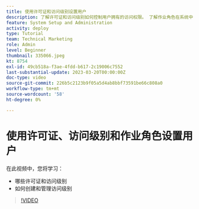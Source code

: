 ```yaml
---
title: 使用许可证和访问级别设置用户
description: 了解许可证和访问级别如何控制用户拥有的访问权限。 了解作业角色在系统中的使用方式。
feature: System Setup and Administration
activity: deploy
type: Tutorial
team: Technical Marketing
role: Admin
level: Beginner
thumbnail: 335066.jpeg
kt: 8754
exl-id: 49cb518a-f3ae-4fdd-b617-2c19006c7552
last-substantial-update: 2023-03-20T00:00:00Z
doc-type: video
source-git-commit: 226b5c2123b9f05a5d4ab8bbf73591be66c808a0
workflow-type: tm+mt
source-wordcount: '58'
ht-degree: 0%

---
```


# 使用许可证、访问级别和作业角色设置用户

在此视频中，您将学习：

* 哪些许可证和访问级别
* 如何创建和管理访问级别

>[!VIDEO](https://video.tv.adobe.com/v/335066/?quality=12)
